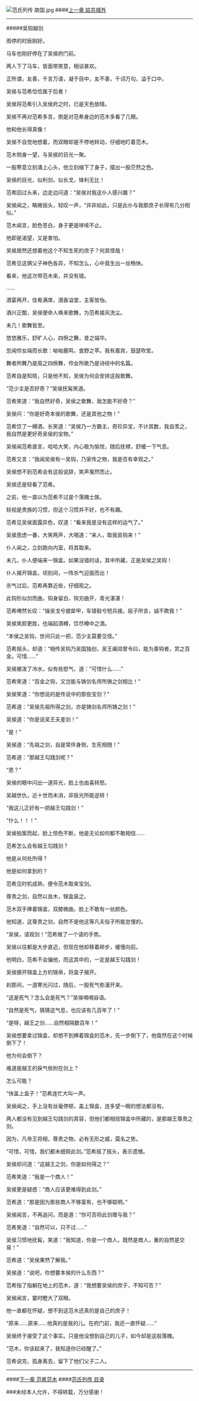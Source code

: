 ![范氏列传 故国.jpg](http://upload-images.jianshu.io/upload_images/5325164-76071d958dee9602.jpg?imageMogr2/auto-orient/strip%7CimageView2/2/w/1240)
####[上一章 姑苏城外](http://www.jianshu.com/p/4626e830c735)
***
#####吴钩越剑

雨停的时辰刚好。

马车也刚好停在了吴侯府门前。

两人下了马车，皆面带笑意，相谈甚欢。

正所谓，友善，千言万语，凝于目中，友不善，千词万句，溢于口中。

吴侯与范希恰恰属于后者！

吴侯将范希引入吴侯府之时，已是天色放晴。

吴侯不再对范希多言，倒是对范希身边的范木多看了几眼。

他和他长得真像！

吴侯不自觉地想着，而双眼却是不停地转动，仔细地盯着范木。

范木侧身一望，与吴侯的目光一聚。

一股寒意立刻涌上心头，他立刻缩下了身子，摆出一股茫然之色。

吴侯的目光，似利剑，似长戈，锋利无比！

范希回过头来，边走边问道：“吴侯对我这仆人感兴趣？”

吴侯闻之，略微摇头，轻叹一声，“并非如此，只是此仆与我那庶子长得有几分相似。”

范木闻言，脸色苍白，身子更是哆嗦不止。

他即是渴望，又是害怕。

吴侯居然还想着他这个不知生死的庶子？何其怪哉！

范希见这俩父子神色各异，不知怎么，心中竟生出一丝畅快。

看来，他这次带范木来，并没有错。

……

酒宴再开，佳肴满席，酒香溢堂，主客皆怡。

酒兴正酣，吴侯便命人唤来歌舞，为范希接风洗尘。

未几！歌舞皆至。

悠悠雅乐，舒旷人心，四佾之舞，昔之端华。

忽闻伶女端而长歌：呦呦鹿鸣，食野之苹。我有嘉宾，鼓瑟吹笙。

舞者所舞乃是周之四佾舞，伶女所歌乃是诗经中的名篇。

范希自是知晓，只是他不知，吴侯为何会安排这般歌舞。

“范少主是否好奇？”吴侯抚髯笑道。

范希笑道：“我自然好奇，吴侯之歌舞，我怎能不好奇？”

吴侯问：“你是好奇本侯的歌舞，还是其他之物！”

范希饮了一樽酒，长笑道：“吴侯乃一方霸主，奇珍异宝，不计其数，我自羡之，我自然是更好奇吴侯的宝物。”

吴侯闻范希直言，哈哈大笑，内心极为愉悦，随后抚襟，舒缓一下气息。

范希又言：“我闻吴侯有一吴钩，乃家传之物，我是否有幸观之。”

吴侯想不到范希会有这般说辞，笑声戛然而止。

吴侯还是轻看了范希。

之前，他一直以为范希不过是个落魄士族。

轻视是贵族的习惯，但这个习惯并不好，也不有趣。

范希见吴侯面露异色，叹道：“看来我是没有这样的运气了。”

吴侯思虑一番，大笑两声，大喝道：“来人，取我吴钩来！”

仆人闻之，立刻跑向内室，将其取来。

未几，仆人便端来一锦盒。如果没错的话，其中所藏，正是吴侯之吴钩！

仆人揭开锦盒，顷刻间，一阵杀气迎面而出！

杀气过后，范希再靠近些，仔细观之。

此钩形似剑而曲，钩身留白，钩刃曲开，青光湛湛！

范希喟然长叹：“操吴戈兮披犀甲，车错毂兮短兵接。屈子所言，诚不欺我！”

吴侯笑颜更胜，也端起酒樽，饮尽樽中之酒。

“本侯之吴钩，世间只此一把，范少主莫要见怪。”

范希摇头，却道：“相传吴钩乃吴国独创，吴王阖闾曾令曰，能为善钩者，赏之百金。可惜……”

吴侯被泼了冷水，似有些怒气，道：“可惜什么……”

范希笑道：“百金之钩，又岂能与铸剑名师所铸之剑相比！”

吴侯笑道：“你想说的是传说中的那些宝剑？”

范希道：“吴侯先祖所得之剑，亦是铸剑名师所铸之剑！”

吴侯道：“你是说吴王夫差剑！”

“是！”

吴侯道：“先祖之剑，自是常伴身侧，生死相随！”

范希道：“那越王勾践剑呢？”

“恩？”

吴侯的眼中闪出一道异光，脸上也由喜转怒。

吴越世仇，近十世而未消，非辰光所能逆转！

“我这儿正好有一把越王勾践剑！”

“什么！！！”

吴侯拍案而起，脸上惊色不断，他是无论如何都不敢相信……

范希怎么会有越王勾践剑？

他是从何处所得？

他是如何拿到的？

范希见时机成熟，便令范木取来宝剑。

尊贵之剑，自然以良木，锦盒装之。

范木双手捧着锦盒，双膝微曲，脸上不敢有一丝颜色。

他知道，这尊贵之剑，自然不是他这等凡夫俗子所能怠慢的。

“吴侯，请观剑！”范希做了一个请的手势。

吴侯以往都是大步直迈，但现在他却移着碎步，缓慢向前。

他明白，范希不会骗他，而这其中的，一定是越王勾践剑！

吴侯挪开锦盒上方的锦帛，将盒子揭开。

刹那间，一道寒光闪过，随后，一股死气弥漫开来。

“这是死气？怎么会是死气？”吴侯喃喃自语。

“自然是死气，猜猜这气息，也应该有几百年了！”

“是呀，越王之剑……自然相隔数百年！”

吴侯想要拿过锦盒，却想不到捧着锦盒的范木，先一步倒下了，他竟然在这个时候倒下了！

他为何会倒下？

难道是越王的戾气依附在剑上？

怎么可能？

“快盖上盒子！”范希连忙大叫一声。

吴侯闻之，手上没有丝毫停顿，盖上锦盒，连多望一眼的想法都没有。

两人都没有见到越王勾践剑的真容，但他们都相信锦盒中所藏的，是那越王尊贵之剑。

因为，凡帝王将相，尊贵之物，必有无形之威，莫名之势。

“可惜，可惜，我们都未细观此剑。”范希摇了摇头，表示遗憾。

吴侯却问道：“这越王之剑，你是如何得之？”

范希笑道：“我是一个商人！”

吴侯更是疑惑：“商人应该更难得到此剑。”

范希道：“那是因为那些商人不够富有，也不够聪明。”

吴侯闻言，不再追问，而是道：“你可否将此剑赠与我？”

范希笑道：“自然可以，只不过……”

吴侯习惯地抚髯，笑道：“我知道，你是一个商人，既然是商人，重的自然是交易！”

范希道：“吴侯果然了解我。”

吴侯道：“说吧，你想要本侯的什么东西？”

范希指了指躺在地上的范木，道：“我想要吴侯的庶子，不知可否？”

吴侯闻言，霎时瞪大了双眼。

他一直都在怀疑，想不到这范木还真的是自己的庶子！

“原来……原来……他真的是我的儿。在府门前，我还一直怀疑……”

吴侯终于接受了这个事实。只是他没想到自己的儿子，如今却是这般落魄。

“范木，你该起来了，我知道你已经醒了。”

范希说完，孤身离去，留下了他们父子二人。
***
####[下一章 范希范木](http://www.jianshu.com/p/7ab663f9f3ee)
####[范氏列传 目录](http://www.jianshu.com/p/201ae7825e2c)

###未经本人允许，不得转载，万分感谢！
